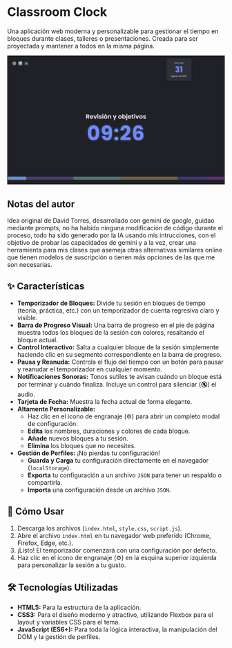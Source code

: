 # Classroom Clock

Una aplicación web moderna y personalizable para gestionar el tiempo en bloques durante clases, talleres o presentaciones. Creada para ser proyectada y mantener a todos en la misma página.

![image](screenshot1.png)

## Notas del autor

Idea original de David Torres, desarrollado con gemini de google, guidao mediante prompts, no ha habido ninguna modificación de código durante el proceso, todo ha sido generado por la IA usando mis intrucciones, con el objetivo de probar las capacidades de gemini y a la vez, crear una herramienta para mis clases que asemeja otras alternativas similares online que tienen modelos de suscripción o tienen más opciones de las que me son necesarias.

## ✨ Características

- **Temporizador de Bloques:** Divide tu sesión en bloques de tiempo (teoría, práctica, etc.) con un temporizador de cuenta regresiva claro y visible.
- **Barra de Progreso Visual:** Una barra de progreso en el pie de página muestra todos los bloques de la sesión con colores, resaltando el bloque actual.
- **Control Interactivo:** Salta a cualquier bloque de la sesión simplemente haciendo clic en su segmento correspondiente en la barra de progreso.
- **Pausa y Reanuda:** Controla el flujo del tiempo con un botón para pausar y reanudar el temporizador en cualquier momento.
- **Notificaciones Sonoras:** Tonos sutiles te avisan cuándo un bloque está por terminar y cuándo finaliza. Incluye un control para silenciar (🔇) el audio.
- **Tarjeta de Fecha:** Muestra la fecha actual de forma elegante.
- **Altamente Personalizable:**
  - Haz clic en el icono de engranaje (⚙️) para abrir un completo modal de configuración.
  - **Edita** los nombres, duraciones y colores de cada bloque.
  - **Añade** nuevos bloques a tu sesión.
  - **Elimina** los bloques que no necesites.
- **Gestión de Perfiles:** ¡No pierdas tu configuración!
  - **Guarda y Carga** tu configuración directamente en el navegador (`localStorage`).
  - **Exporta** tu configuración a un archivo `JSON` para tener un respaldo o compartirla.
  - **Importa** una configuración desde un archivo `JSON`.

## 🚀 Cómo Usar

1.  Descarga los archivos (`index.html`, `style.css`, `script.js`).
2.  Abre el archivo `index.html` en tu navegador web preferido (Chrome, Firefox, Edge, etc.).
3.  ¡Listo! El temporizador comenzará con una configuración por defecto.
4.  Haz clic en el icono de engranaje (⚙️) en la esquina superior izquierda para personalizar la sesión a tu gusto.

## 🛠️ Tecnologías Utilizadas

- **HTML5:** Para la estructura de la aplicación.
- **CSS3:** Para el diseño moderno y atractivo, utilizando Flexbox para el layout y variables CSS para el tema.
- **JavaScript (ES6+):** Para toda la lógica interactiva, la manipulación del DOM y la gestión de perfiles.
